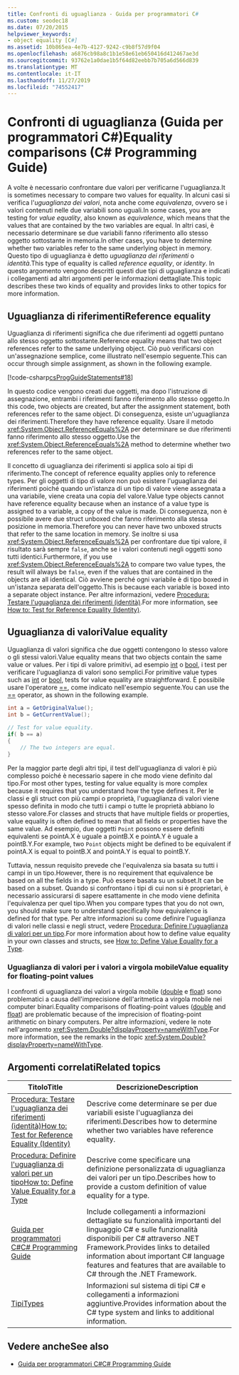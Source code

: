 ```yaml
---
title: Confronti di uguaglianza - Guida per programmatori C#
ms.custom: seodec18
ms.date: 07/20/2015
helpviewer_keywords:
- object equality [C#]
ms.assetid: 10b865ea-4e7b-4127-9242-c9b8f57d9f04
ms.openlocfilehash: a6876cb98a8c1b1e58e61eb650416d412467ae3d
ms.sourcegitcommit: 93762e1a0dae1b5f64d82eebb7b705a6d566d839
ms.translationtype: MT
ms.contentlocale: it-IT
ms.lasthandoff: 11/27/2019
ms.locfileid: "74552417"
---
```

# <a name="equality-comparisons-c-programming-guide"></a><span data-ttu-id="b1479-102">Confronti di uguaglianza (Guida per programmatori C#)</span><span class="sxs-lookup"><span data-stu-id="b1479-102">Equality comparisons (C# Programming Guide)</span></span>

<span data-ttu-id="b1479-103">A volte è necessario confrontare due valori per verificarne l'uguaglianza.</span><span class="sxs-lookup"><span data-stu-id="b1479-103">It is sometimes necessary to compare two values for equality.</span></span> <span data-ttu-id="b1479-104">In alcuni casi si verifica l'*uguaglianza dei valori*, nota anche come *equivalenza*, ovvero se i valori contenuti nelle due variabili sono uguali.</span><span class="sxs-lookup"><span data-stu-id="b1479-104">In some cases, you are testing for *value equality*, also known as *equivalence*, which means that the values that are contained by the two variables are equal.</span></span> <span data-ttu-id="b1479-105">In altri casi, è necessario determinare se due variabili fanno riferimento allo stesso oggetto sottostante in memoria.</span><span class="sxs-lookup"><span data-stu-id="b1479-105">In other cases, you have to determine whether two variables refer to the same underlying object in memory.</span></span> <span data-ttu-id="b1479-106">Questo tipo di uguaglianza è detto *uguaglianza dei riferimenti* o *identità*.</span><span class="sxs-lookup"><span data-stu-id="b1479-106">This type of equality is called *reference equality*, or *identity*.</span></span> <span data-ttu-id="b1479-107">In questo argomento vengono descritti questi due tipi di uguaglianza e indicati i collegamenti ad altri argomenti per le informazioni dettagliate.</span><span class="sxs-lookup"><span data-stu-id="b1479-107">This topic describes these two kinds of equality and provides links to other topics for more information.</span></span>  
  
## <a name="reference-equality"></a><span data-ttu-id="b1479-108">Uguaglianza di riferimenti</span><span class="sxs-lookup"><span data-stu-id="b1479-108">Reference equality</span></span>

 <span data-ttu-id="b1479-109">Uguaglianza di riferimenti significa che due riferimenti ad oggetti puntano allo stesso oggetto sottostante.</span><span class="sxs-lookup"><span data-stu-id="b1479-109">Reference equality means that two object references refer to the same underlying object.</span></span> <span data-ttu-id="b1479-110">Ciò può verificarsi con un'assegnazione semplice, come illustrato nell'esempio seguente.</span><span class="sxs-lookup"><span data-stu-id="b1479-110">This can occur through simple assignment, as shown in the following example.</span></span>  
  
 [!code-csharp[csProgGuideStatements#18](~/samples/snippets/csharp/VS_Snippets_VBCSharp/csProgGuideStatements/CS/Statements.cs#18)]  
  
 <span data-ttu-id="b1479-111">In questo codice vengono creati due oggetti, ma dopo l'istruzione di assegnazione, entrambi i riferimenti fanno riferimento allo stesso oggetto.</span><span class="sxs-lookup"><span data-stu-id="b1479-111">In this code, two objects are created, but after the assignment statement, both references refer to the same object.</span></span> <span data-ttu-id="b1479-112">Di conseguenza, esiste un'uguaglianza dei riferimenti.</span><span class="sxs-lookup"><span data-stu-id="b1479-112">Therefore they have reference equality.</span></span> <span data-ttu-id="b1479-113">Usare il metodo <xref:System.Object.ReferenceEquals%2A> per determinare se due riferimenti fanno riferimento allo stesso oggetto.</span><span class="sxs-lookup"><span data-stu-id="b1479-113">Use the <xref:System.Object.ReferenceEquals%2A> method to determine whether two references refer to the same object.</span></span>  
  
 <span data-ttu-id="b1479-114">Il concetto di uguaglianza dei riferimenti si applica solo ai tipi di riferimento.</span><span class="sxs-lookup"><span data-stu-id="b1479-114">The concept of reference equality applies only to reference types.</span></span> <span data-ttu-id="b1479-115">Per gli oggetti di tipo di valore non può esistere l'uguaglianza dei riferimenti poiché quando un'istanza di un tipo di valore viene assegnata a una variabile, viene creata una copia del valore.</span><span class="sxs-lookup"><span data-stu-id="b1479-115">Value type objects cannot have reference equality because when an instance of a value type is assigned to a variable, a copy of the value is made.</span></span> <span data-ttu-id="b1479-116">Di conseguenza, non è possibile avere due struct unboxed che fanno riferimento alla stessa posizione in memoria.</span><span class="sxs-lookup"><span data-stu-id="b1479-116">Therefore you can never have two unboxed structs that refer to the same location in memory.</span></span> <span data-ttu-id="b1479-117">Se inoltre si usa <xref:System.Object.ReferenceEquals%2A> per confrontare due tipi valore, il risultato sarà sempre `false`, anche se i valori contenuti negli oggetti sono tutti identici.</span><span class="sxs-lookup"><span data-stu-id="b1479-117">Furthermore, if you use <xref:System.Object.ReferenceEquals%2A> to compare two value types, the result will always be `false`, even if the values that are contained in the objects are all identical.</span></span> <span data-ttu-id="b1479-118">Ciò avviene perché ogni variabile è di tipo boxed in un'istanza separata dell'oggetto.</span><span class="sxs-lookup"><span data-stu-id="b1479-118">This is because each variable is boxed into a separate object instance.</span></span> <span data-ttu-id="b1479-119">Per altre informazioni, vedere [Procedura: Testare l'uguaglianza dei riferimenti (identità)](./how-to-test-for-reference-equality-identity.md).</span><span class="sxs-lookup"><span data-stu-id="b1479-119">For more information, see [How to: Test for Reference Equality (Identity)](./how-to-test-for-reference-equality-identity.md).</span></span>  

## <a name="value-equality"></a><span data-ttu-id="b1479-120">Uguaglianza di valori</span><span class="sxs-lookup"><span data-stu-id="b1479-120">Value equality</span></span>

 <span data-ttu-id="b1479-121">Uguaglianza di valori significa che due oggetti contengono lo stesso valore o gli stessi valori.</span><span class="sxs-lookup"><span data-stu-id="b1479-121">Value equality means that two objects contain the same value or values.</span></span> <span data-ttu-id="b1479-122">Per i tipi di valore primitivi, ad esempio [int](../../language-reference/builtin-types/integral-numeric-types.md) o [bool](../../language-reference/builtin-types/bool.md), i test per verificare l'uguaglianza di valori sono semplici.</span><span class="sxs-lookup"><span data-stu-id="b1479-122">For primitive value types such as [int](../../language-reference/builtin-types/integral-numeric-types.md) or [bool](../../language-reference/builtin-types/bool.md), tests for value equality are straightforward.</span></span> <span data-ttu-id="b1479-123">È possibile usare l'operatore [==](../../language-reference/operators/equality-operators.md#equality-operator-), come indicato nell'esempio seguente.</span><span class="sxs-lookup"><span data-stu-id="b1479-123">You can use the [==](../../language-reference/operators/equality-operators.md#equality-operator-) operator, as shown in the following example.</span></span>  
  
```csharp  
int a = GetOriginalValue();  
int b = GetCurrentValue();  
  
// Test for value equality.   
if( b == a)   
{  
    // The two integers are equal.  
}  
```  
  
 <span data-ttu-id="b1479-124">Per la maggior parte degli altri tipi, il test dell'uguaglianza di valori è più complesso poiché è necessario sapere in che modo viene definito dal tipo.</span><span class="sxs-lookup"><span data-stu-id="b1479-124">For most other types, testing for value equality is more complex because it requires that you understand how the type defines it.</span></span> <span data-ttu-id="b1479-125">Per le classi e gli struct con più campi o proprietà, l'uguaglianza di valori viene spesso definita in modo che tutti i campi o tutte le proprietà abbiano lo stesso valore.</span><span class="sxs-lookup"><span data-stu-id="b1479-125">For classes and structs that have multiple fields or properties, value equality is often defined to mean that all fields or properties have the same value.</span></span> <span data-ttu-id="b1479-126">Ad esempio, due oggetti `Point` possono essere definiti equivalenti se pointA.X è uguale a pointB.X e pointA.Y è uguale a pointB.Y.</span><span class="sxs-lookup"><span data-stu-id="b1479-126">For example, two `Point` objects might be defined to be equivalent if pointA.X is equal to pointB.X and pointA.Y is equal to pointB.Y.</span></span>  
  
 <span data-ttu-id="b1479-127">Tuttavia, nessun requisito prevede che l'equivalenza sia basata su tutti i campi in un tipo.</span><span class="sxs-lookup"><span data-stu-id="b1479-127">However, there is no requirement that equivalence be based on all the fields in a type.</span></span> <span data-ttu-id="b1479-128">Può essere basata su un subset.</span><span class="sxs-lookup"><span data-stu-id="b1479-128">It can be based on a subset.</span></span> <span data-ttu-id="b1479-129">Quando si confrontano i tipi di cui non si è proprietari, è necessario assicurarsi di sapere esattamente in che modo viene definita l'equivalenza per quel tipo.</span><span class="sxs-lookup"><span data-stu-id="b1479-129">When you compare types that you do not own, you should make sure to understand specifically how equivalence is defined for that type.</span></span> <span data-ttu-id="b1479-130">Per altre informazioni su come definire l'uguaglianza di valori nelle classi e negli struct, vedere [Procedura: Definire l'uguaglianza di valori per un tipo](./how-to-define-value-equality-for-a-type.md).</span><span class="sxs-lookup"><span data-stu-id="b1479-130">For more information about how to define value equality in your own classes and structs, see [How to: Define Value Equality for a Type](./how-to-define-value-equality-for-a-type.md).</span></span>  
  
### <a name="value-equality-for-floating-point-values"></a><span data-ttu-id="b1479-131">Uguaglianza di valori per i valori a virgola mobile</span><span class="sxs-lookup"><span data-stu-id="b1479-131">Value equality for floating-point values</span></span>

 <span data-ttu-id="b1479-132">I confronti di uguaglianza dei valori a virgola mobile ([double](../../language-reference/builtin-types/floating-point-numeric-types.md) e [float](../../language-reference/builtin-types/floating-point-numeric-types.md)) sono problematici a causa dell'imprecisione dell'aritmetica a virgola mobile nei computer binari.</span><span class="sxs-lookup"><span data-stu-id="b1479-132">Equality comparisons of floating-point values ([double](../../language-reference/builtin-types/floating-point-numeric-types.md) and [float](../../language-reference/builtin-types/floating-point-numeric-types.md)) are problematic because of the imprecision of floating-point arithmetic on binary computers.</span></span> <span data-ttu-id="b1479-133">Per altre informazioni, vedere le note nell'argomento <xref:System.Double?displayProperty=nameWithType>.</span><span class="sxs-lookup"><span data-stu-id="b1479-133">For more information, see the remarks in the topic <xref:System.Double?displayProperty=nameWithType>.</span></span>  
  
## <a name="related-topics"></a><span data-ttu-id="b1479-134">Argomenti correlati</span><span class="sxs-lookup"><span data-stu-id="b1479-134">Related topics</span></span>  
  
|<span data-ttu-id="b1479-135">Titolo</span><span class="sxs-lookup"><span data-stu-id="b1479-135">Title</span></span>|<span data-ttu-id="b1479-136">Descrizione</span><span class="sxs-lookup"><span data-stu-id="b1479-136">Description</span></span>|  
|-----------|-----------------|  
|[<span data-ttu-id="b1479-137">Procedura: Testare l'uguaglianza dei riferimenti (identità)</span><span class="sxs-lookup"><span data-stu-id="b1479-137">How to: Test for Reference Equality (Identity)</span></span>](./how-to-test-for-reference-equality-identity.md)|<span data-ttu-id="b1479-138">Descrive come determinare se per due variabili esiste l'uguaglianza dei riferimenti.</span><span class="sxs-lookup"><span data-stu-id="b1479-138">Describes how to determine whether two variables have reference equality.</span></span>|  
|[<span data-ttu-id="b1479-139">Procedura: Definire l'uguaglianza di valori per un tipo</span><span class="sxs-lookup"><span data-stu-id="b1479-139">How to: Define Value Equality for a Type</span></span>](./how-to-define-value-equality-for-a-type.md)|<span data-ttu-id="b1479-140">Descrive come specificare una definizione personalizzata di uguaglianza dei valori per un tipo.</span><span class="sxs-lookup"><span data-stu-id="b1479-140">Describes how to provide a custom definition of value equality for a type.</span></span>|  
|[<span data-ttu-id="b1479-141">Guida per programmatori C#</span><span class="sxs-lookup"><span data-stu-id="b1479-141">C# Programming Guide</span></span>](../index.md)|<span data-ttu-id="b1479-142">Include collegamenti a informazioni dettagliate su funzionalità importanti del linguaggio C# e sulle funzionalità disponibili per C# attraverso .NET Framework.</span><span class="sxs-lookup"><span data-stu-id="b1479-142">Provides links to detailed information about important C# language features and features that are available to C# through the .NET Framework.</span></span>|  
|[<span data-ttu-id="b1479-143">Tipi</span><span class="sxs-lookup"><span data-stu-id="b1479-143">Types</span></span>](../types/index.md)|<span data-ttu-id="b1479-144">Informazioni sul sistema di tipi C# e collegamenti a informazioni aggiuntive.</span><span class="sxs-lookup"><span data-stu-id="b1479-144">Provides information about the C# type system and links to additional information.</span></span>|  
  
## <a name="see-also"></a><span data-ttu-id="b1479-145">Vedere anche</span><span class="sxs-lookup"><span data-stu-id="b1479-145">See also</span></span>

- [<span data-ttu-id="b1479-146">Guida per programmatori C#</span><span class="sxs-lookup"><span data-stu-id="b1479-146">C# Programming Guide</span></span>](../index.md)
